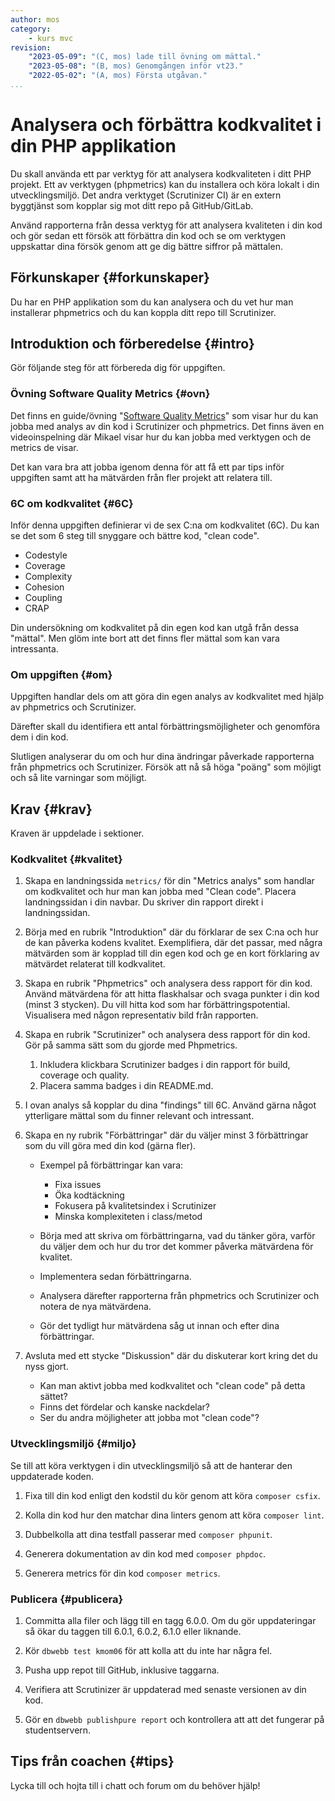```yaml
---
author: mos
category:
    - kurs mvc
revision:
    "2023-05-09": "(C, mos) lade till övning om mättal."
    "2023-05-08": "(B, mos) Genomgången inför vt23."
    "2022-05-02": "(A, mos) Första utgåvan."
...
```

Analysera och förbättra kodkvalitet i din PHP applikation
===================================

Du skall använda ett par verktyg för att analysera kodkvaliteten i ditt PHP projekt. Ett av verktygen (phpmetrics) kan du installera och köra lokalt i din utvecklingsmiljö. Det andra verktyget (Scrutinizer CI) är en extern byggtjänst som kopplar sig mot ditt repo på GitHub/GitLab.

Använd rapporterna från dessa verktyg för att analysera kvaliteten i din kod och gör sedan ett försök att förbättra din kod och se om verktygen uppskattar dina försök genom att ge dig bättre siffror på mättalen.

<!--more-->



Förkunskaper {#forkunskaper}
-----------------------

Du har en PHP applikation som du kan analysera och du vet hur man installerar phpmetrics och du kan koppla ditt repo till Scrutinizer.



Introduktion och förberedelse {#intro}
-----------------------

Gör följande steg för att förbereda dig för uppgiften.



### Övning Software Quality Metrics {#ovn}

Det finns en guide/övning "[Software Quality Metrics](https://github.com/dbwebb-se/mvc/tree/main/example/metrics)" som visar hur du kan jobba med analys av din kod i Scrutinizer och phpmetrics. Det finns även en videoinspelning där Mikael visar hur du kan jobba med verktygen och de metrics de visar.

Det kan vara bra att jobba igenom denna för att få ett par tips inför uppgiften samt att ha mätvärden från fler projekt att relatera till.



### 6C om kodkvalitet {#6C}

Inför denna uppgiften definierar vi de sex C:na om kodkvalitet (6C). Du kan se det som 6 steg till snyggare och bättre kod, "clean code".

* Codestyle
* Coverage
* Complexity
* Cohesion
* Coupling
* CRAP

Din undersökning om kodkvalitet på din egen kod kan utgå från dessa "mättal". Men glöm inte bort att det finns fler mättal som kan vara intressanta.



### Om uppgiften {#om}

Uppgiften handlar dels om att göra din egen analys av kodkvalitet med hjälp av phpmetrics och Scrutinizer.

Därefter skall du identifiera ett antal förbättringsmöjligheter och genomföra dem i din kod. 

Slutligen analyserar du om och hur dina ändringar påverkade rapporterna från phpmetrics och Scrutinizer. Försök att nå så höga "poäng" som möjligt och så lite varningar som möjligt.



Krav {#krav}
-----------------------

Kraven är uppdelade i sektioner.



### Kodkvalitet {#kvalitet}

<!--
Samla rå mätdata som en deluppgift

Fixa så att phpunit kan integreras med phpmetrics

* Använd CRAP score från phpmetrics som en input till rapporten

1. CRAP score från phpunit.

1. Visualisera mätdata, välj vilka.

-->

1. Skapa en landningssida `metrics/` för din "Metrics analys" som handlar om kodkvalitet och hur man kan jobba med "Clean code". Placera landningssidan i din navbar. Du skriver din rapport direkt i landningssidan.

1. Börja med en rubrik "Introduktion" där du förklarar de sex C:na och hur de kan påverka kodens kvalitet. Exemplifiera, där det passar, med några mätvärden som är kopplad till din egen kod och ge en kort förklaring av mätvärdet relaterat till kodkvalitet.

1. Skapa en rubrik "Phpmetrics" och analysera dess rapport för din kod. Använd mätvärdena för att hitta flaskhalsar och svaga punkter i din kod (minst 3 stycken). Du vill hitta kod som har förbättringspotential. Visualisera med någon representativ bild från rapporten.

1. Skapa en rubrik "Scrutinizer" och analysera dess rapport för din kod. Gör på samma sätt som du gjorde med Phpmetrics.

    1. Inkludera klickbara Scrutinizer badges i din rapport för build, coverage och quality.
    1. Placera samma badges i din README.md.

1. I ovan analys så kopplar du dina "findings" till 6C. Använd gärna något ytterligare mättal som du finner relevant och intressant.

1. Skapa en ny rubrik "Förbättringar" där du väljer minst 3 förbättringar som du vill göra med din kod (gärna fler).

    * Exempel på förbättringar kan vara:
        * Fixa issues
        * Öka kodtäckning
        * Fokusera på kvalitetsindex i Scrutinizer
        * Minska komplexiteten i class/metod

    * Börja med att skriva om förbättringarna, vad du tänker göra, varför du väljer dem och hur du tror det kommer påverka mätvärdena för kvalitet.
    * Implementera sedan förbättringarna.
    * Analysera därefter rapporterna från phpmetrics och Scrutinizer och notera de nya mätvärdena.
    * Gör det tydligt hur mätvärdena såg ut innan och efter dina förbättringar.

1. Avsluta med ett stycke "Diskussion" där du diskuterar kort kring det du nyss gjort.

    * Kan man aktivt jobba med kodkvalitet och "clean code" på detta sättet? 
    * Finns det fördelar och kanske nackdelar? 
    * Ser du andra möjligheter att jobba mot "clean code"?



### Utvecklingsmiljö {#miljo}

Se till att köra verktygen i din utvecklingsmiljö så att de hanterar den uppdaterade koden.

1. Fixa till din kod enligt den kodstil du kör genom att köra `composer csfix`.

1. Kolla din kod hur den matchar dina linters genom att köra `composer lint`.

1. Dubbelkolla att dina testfall passerar med `composer phpunit`.

1. Generera dokumentation av din kod med `composer phpdoc`.

1. Generera metrics för din kod `composer metrics`.



### Publicera {#publicera}

1. Committa alla filer och lägg till en tagg 6.0.0. Om du gör uppdateringar så ökar du taggen till 6.0.1, 6.0.2, 6.1.0 eller liknande.

1. Kör `dbwebb test kmom06` för att kolla att du inte har några fel.

1. Pusha upp repot till GitHub, inklusive taggarna.

1. Verifiera att Scrutinizer är uppdaterad med senaste versionen av din kod.

1. Gör en `dbwebb publishpure report` och kontrollera att att det fungerar på studentservern.



Tips från coachen {#tips}
-----------------------

Lycka till och hojta till i chatt och forum om du behöver hjälp!
